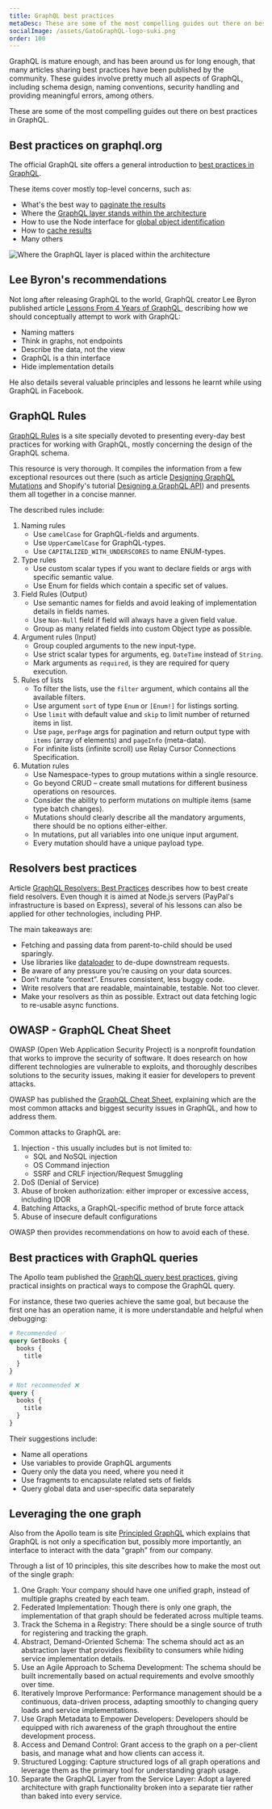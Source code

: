```yaml
---
title: GraphQL best practices
metaDesc: These are some of the most compelling guides out there on best practices in GraphQL.
socialImage: /assets/GatoGraphQL-logo-suki.png
order: 100
---
```


GraphQL is mature enough, and has been around us for long enough, that many articles sharing best practices have been published by the community. These guides involve pretty much all aspects of GraphQL, including schema design, naming conventions, security handling and providing meaningful errors, among others.

These are some of the most compelling guides out there on best practices in GraphQL.

## Best practices on graphql.org

The official GraphQL site offers a general introduction to [best practices in GraphQL](https://graphql.org/learn/best-practices/).

These items cover mostly top-level concerns, such as:

- What's the best way to [paginate the results](https://graphql.org/learn/pagination/)
- Where the [GraphQL layer stands within the architecture](https://graphql.org/learn/thinking-in-graphs/#business-logic-layer)
- How to use the Node interface for [global object identification](https://graphql.org/learn/global-object-identification/)
- How to [cache results](https://graphql.org/learn/caching/)
- Many others

![Where the GraphQL layer is placed within the architecture](/assets/guides/downstream/resources/business_layer.png "Where the GraphQL layer is placed within the architecture")

## Lee Byron's recommendations

Not long after releasing GraphQL to the world, GraphQL creator Lee Byron published article [Lessons From 4 Years of GraphQL](https://www.graphql.com/articles/4-years-of-graphql-lee-byron), describing how we should conceptually attempt to work with GraphQL:

- Naming matters
- Think in graphs, not endpoints
- Describe the data, not the view
- GraphQL is a thin interface
- Hide implementation details

He also details several valuable principles and lessons he learnt while using GraphQL in Facebook.

## GraphQL Rules

[GraphQL Rules](https://graphql-rules.onrender.com/) is a site specially devoted to presenting every-day best practices for working with GraphQL, mostly concerning the design of the GraphQL schema.

This resource is very thorough. It compiles the information from a few exceptional resources out there (such as article [Designing GraphQL Mutations](https://www.apollographql.com/blog/graphql/basics/designing-graphql-mutations/) and Shopify's tutorial [Designing a GraphQL API](https://github.com/Shopify/graphql-design-tutorial/blob/master/TUTORIAL.md)) and presents them all together in a concise manner.

The described rules include:

1. Naming rules
    - Use `camelCase` for GraphQL-fields and arguments.
    - Use `UpperCamelCase` for GraphQL-types.
    - Use `CAPITALIZED_WITH_UNDERSCORES` to name ENUM-types.
2. Type rules
    - Use custom scalar types if you want to declare fields or args with specific semantic value.
    - Use Enum for fields which contain a specific set of values.
3. Field Rules (Output)
    - Use semantic names for fields and avoid leaking of implementation details in fields names.
    - Use `Non-Null` field if field will always have a given field value.
    - Group as many related fields into custom Object type as possible.
4. Argument rules (Input)
    - Group coupled arguments to the new input-type.
    - Use strict scalar types for arguments, eg. `DateTime` instead of `String`.
    - Mark arguments as `required`, is they are required for query execution.
5. Rules of lists
    - To filter the lists, use the `filter` argument, which contains all the available filters.
    - Use argument `sort` of type `Enum` or `[Enum!]` for listings sorting.
    - Use `limit` with default value and `skip` to limit number of returned items in list.
    - Use `page`, `perPage` args for pagination and return output type with `items` (array of elements) and `pageInfo` (meta-data).
    - For infinite lists (infinite scroll) use Relay Cursor Connections Specification.
6. Mutation rules
    - Use Namespace-types to group mutations within a single resource.
    - Go beyond CRUD – create small mutations for different business operations on resources.
    - Consider the ability to perform mutations on multiple items (same type batch changes).
    - Mutations should clearly describe all the mandatory arguments, there should be no options either-either.
    - In mutations, put all variables into one unique input argument.
    - Every mutation should have a unique payload type.

## Resolvers best practices

Article [GraphQL Resolvers: Best Practices](https://medium.com/paypal-tech/graphql-resolvers-best-practices-cd36fdbcef55) describes how to best create field resolvers. Even though it is aimed at Node.js servers (PayPal's infrastructure is based on Express), several of his lessons can also be applied for other technologies, including PHP.

The main takeaways are:

- Fetching and passing data from parent-to-child should be used sparingly.
- Use libraries like [dataloader](https://github.com/facebook/dataloader) to de-dupe downstream requests.
- Be aware of any pressure you’re causing on your data sources.
- Don’t mutate “context”. Ensures consistent, less buggy code.
- Write resolvers that are readable, maintainable, testable. Not too clever.
- Make your resolvers as thin as possible. Extract out data fetching logic to re-usable async functions.

## OWASP - GraphQL Cheat Sheet

OWASP (Open Web Application Security Project) is a nonprofit foundation that works to improve the security of software. It does research on how different technologies are vulnerable to exploits, and thoroughly describes solutions to the security issues, making it easier for developers to prevent attacks.

OWASP has published the [GraphQL Cheat Sheet](https://cheatsheetseries.owasp.org/cheatsheets/GraphQL_Cheat_Sheet.html), explaining which are the most common attacks and biggest security issues in GraphQL, and how to address them.

Common attacks to GraphQL are:

1. Injection - this usually includes but is not limited to:
    - SQL and NoSQL injection
    - OS Command injection
    - SSRF and CRLF injection/Request Smuggling
2. DoS (Denial of Service)
3. Abuse of broken authorization: either improper or excessive access, including IDOR
4. Batching Attacks, a GraphQL-specific method of brute force attack
5. Abuse of insecure default configurations

OWASP then provides recommendations on how to avoid each of these.

## Best practices with GraphQL queries

The Apollo team published the [GraphQL query best practices](https://www.apollographql.com/docs/react/data/operation-best-practices/), giving practical insights on practical ways to compose the GraphQL query.

For instance, these two queries achieve the same goal, but because the first one has an operation name, it is more understandable and helpful when debugging:

```graphql
# Recommended ✅
query GetBooks {
  books {
    title
  }
}

# Not recommended ❌
query {
  books {
    title
  }
}
```

Their suggestions include:

- Name all operations
- Use variables to provide GraphQL arguments
- Query only the data you need, where you need it
- Use fragments to encapsulate related sets of fields
- Query global data and user-specific data separately

## Leveraging the one graph

Also from the Apollo team is site [Principled GraphQL](https://principledgraphql.com/) which explains that GraphQL is not only a specification but, possibly more importantly, an interface to interact with the data "graph" from our company.

Through a list of 10 principles, this site describes how to make the most out of the single graph:

1. One Graph: Your company should have one unified graph, instead of multiple graphs created by each team.
2. Federated Implementation: Though there is only one graph, the implementation of that graph should be federated across multiple teams.
3. Track the Schema in a Registry: There should be a single source of truth for registering and tracking the graph.
4. Abstract, Demand-Oriented Schema: The schema should act as an abstraction layer that provides flexibility to consumers while hiding service implementation details.
5. Use an Agile Approach to Schema Development: The schema should be built incrementally based on actual requirements and evolve smoothly over time.
6. Iteratively Improve Performance: Performance management should be a continuous, data-driven process, adapting smoothly to changing query loads and service implementations.
7. Use Graph Metadata to Empower Developers: Developers should be equipped with rich awareness of the graph throughout the entire development process.
8. Access and Demand Control: Grant access to the graph on a per-client basis, and manage what and how clients can access it.
9. Structured Logging: Capture structured logs of all graph operations and leverage them as the primary tool for understanding graph usage.
10. Separate the GraphQL Layer from the Service Layer: Adopt a layered architecture with graph functionality broken into a separate tier rather than baked into every service.
